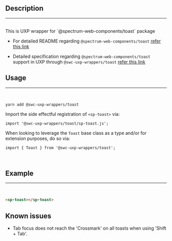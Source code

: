 ## Description

---

<br />
This is UXP wrapper for `@spectrum-web-components/toast` package 
<br />

-   For detailed README regarding `@spectrum-web-components/toast` [refer this link](https://www.npmjs.com/package/@spectrum-web-components/toast/v/0.11.9)

-   Detailed specification regarding `@spectrum-web-components/toast` support in UXP through `@swc-uxp-wrappers/toast` [refer this link](https://developer.adobe.com/photoshop/uxp/2022/uxp-api/reference-spectrum/swc/)

## Usage

---

<br />

```
yarn add @swc-uxp-wrappers/toast
```

Import the side effectful registration of `<sp-toast>` via:

```
import '@swc-uxp-wrappers/toast/sp-toast.js';
```

When looking to leverage the `Toast` base class as a type and/or for extension purposes, do so via:

```
import { Toast } from '@swc-uxp-wrappers/toast';
```

<br />

## Example

---

<br />

```html
<sp-toast></sp-toast>
```

## Known issues
- Tab focus does not reach the 'Crossmark' on all toasts when using 'Shift + Tab'.